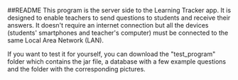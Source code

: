 ##README
This program is the server side to the Learning Tracker app. It is designed to enable teachers to send questions to students and receive their answers. It doesn't require an internet connection but all the devices (students' smartphones and teacher's computer) must be connected to the same Local Area Network (LAN).

If you want to test it for yourself, you can download the "test_program" folder which contains the jar file, a database with a few example questions and the folder with the corresponding pictures.
